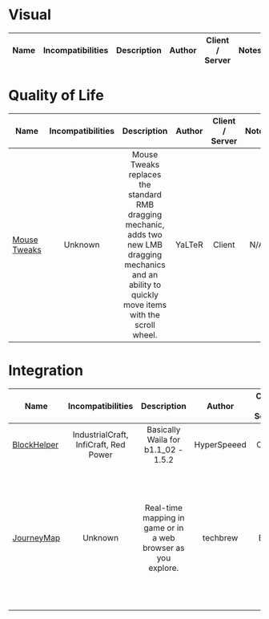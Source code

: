 # Visual
| Name | Incompatibilities | Description | Author | Client / Server | Notes |
| --- | :---: | :---: | :---: | :---: | :---: |



# Quality of Life
| Name | Incompatibilities | Description | Author | Client / Server | Notes |
| --- | :---: | :---: | :---: | :---: | :---: |
| [Mouse Tweaks](https://www.curseforge.com/minecraft/mc-mods/mouse-tweaks) | Unknown | Mouse Tweaks replaces the standard RMB dragging mechanic, adds two new LMB dragging mechanics and an ability to quickly move items with the scroll wheel. | YaLTeR | Client | N/A |


# Integration 
| Name | Incompatibilities | Description | Author | Client / Server | Notes |
| --- | :---: | :---: | :---: | :---: | :---: |
| [BlockHelper](https://modrinth.com/plugin/block-helper) | IndustrialCraft, InfiCraft, Red Power | Basically Waila for b1.1_02 - 1.5.2 | HyperSpeeed | Client | N/A |
| [JourneyMap](https://www.curseforge.com/minecraft/mc-mods/journeymap) | Unknown | Real-time mapping in game or in a web browser as you explore. | techbrew | Both | [Has a dedicated server setup](https://teamjm.github.io/journeymap-docs/latest/server/basic-usage/) guide. An alternative for Xaero's for anybody who want more or something new. |